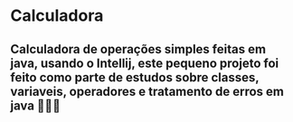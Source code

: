 # Calculadora
## Calculadora de operações simples feitas em java, usando o Intellij, este pequeno projeto foi feito como parte de estudos sobre classes, variaveis, operadores e tratamento de erros em java 👨‍💻😀
